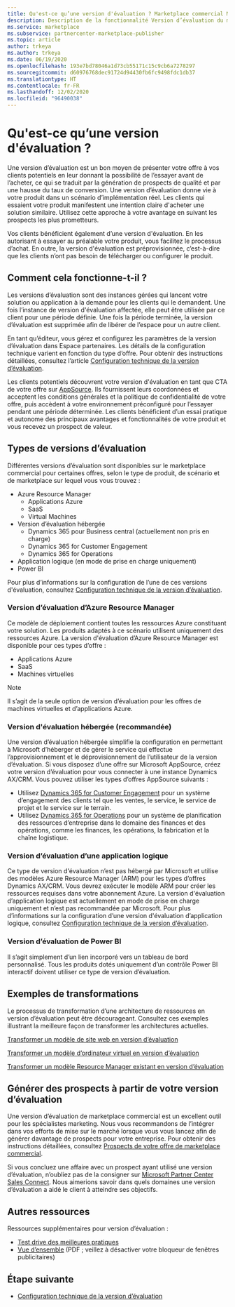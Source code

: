```yaml
---
title: Qu'est-ce qu’une version d'évaluation ? Marketplace commercial Microsoft
description: Description de la fonctionnalité Version d’évaluation du marketplace
ms.service: marketplace
ms.subservice: partnercenter-marketplace-publisher
ms.topic: article
author: trkeya
ms.author: trkeya
ms.date: 06/19/2020
ms.openlocfilehash: 193e7bd78046a1d73cb55171c15c9cb6a7278297
ms.sourcegitcommit: d60976768dec91724d94430fb6fc9498fdc1db37
ms.translationtype: HT
ms.contentlocale: fr-FR
ms.lasthandoff: 12/02/2020
ms.locfileid: "96490038"
---
```

# <a name="what-is-a-test-drive"></a>Qu'est-ce qu’une version d'évaluation ?

Une version d’évaluation est un bon moyen de présenter votre offre à vos clients potentiels en leur donnant la possibilité de l’essayer avant de l’acheter, ce qui se traduit par la génération de prospects de qualité et par une hausse du taux de conversion. Une version d’évaluation donne vie à votre produit dans un scénario d’implémentation réel. Les clients qui essaient votre produit manifestent une intention claire d'acheter une solution similaire. Utilisez cette approche à votre avantage en suivant les prospects les plus prometteurs.

Vos clients bénéficient également d’une version d'évaluation. En les autorisant à essayer au préalable votre produit, vous facilitez le processus d’achat. En outre, la version d'évaluation est préprovisionnée, c’est-à-dire que les clients n’ont pas besoin de télécharger ou configurer le produit.

## <a name="how-does-it-work"></a>Comment cela fonctionne-t-il ?

Les versions d’évaluation sont des instances gérées qui lancent votre solution ou application à la demande pour les clients qui le demandent. Une fois l’instance de version d'évaluation affectée, elle peut être utilisée par ce client pour une période définie. Une fois la période terminée, la version d’évaluation est supprimée afin de libérer de l’espace pour un autre client.

En tant qu’éditeur, vous gérez et configurez les paramètres de la version d’évaluation dans Espace partenaires. Les détails de la configuration technique varient en fonction du type d’offre. Pour obtenir des instructions détaillées, consultez l’article [Configuration technique de la version d’évaluation](./test-drive-technical-configuration.md).

Les clients potentiels découvrent votre version d'évaluation en tant que CTA de votre offre sur [AppSource](https://appsource.microsoft.com/en-US/). Ils fournissent leurs coordonnées et acceptent les conditions générales et la politique de confidentialité de votre offre, puis accèdent à votre environnement préconfiguré pour l’essayer pendant une période déterminée. Les clients bénéficient d’un essai pratique et autonome des principaux avantages et fonctionnalités de votre produit et vous recevez un prospect de valeur.

## <a name="types-of-test-drives"></a>Types de versions d’évaluation

Différentes versions d’évaluation sont disponibles sur le marketplace commercial pour certaines offres, selon le type de produit, de scénario et de marketplace sur lequel vous vous trouvez :

- Azure Resource Manager
    - Applications Azure
    - SaaS
    - Virtual Machines
- Version d’évaluation hébergée
    - Dynamics 365 pour Business central (actuellement non pris en charge)
    - Dynamics 365 for Customer Engagement
    - Dynamics 365 for Operations
- Application logique (en mode de prise en charge uniquement)
- Power BI

Pour plus d’informations sur la configuration de l’une de ces versions d'évaluation, consultez [Configuration technique de la version d’évaluation](./test-drive-technical-configuration.md). 

### <a name="azure-resource-manager-test-drive"></a>Version d’évaluation d’Azure Resource Manager

Ce modèle de déploiement contient toutes les ressources Azure constituant votre solution. Les produits adaptés à ce scénario utilisent uniquement des ressources Azure. La version d'évaluation d’Azure Resource Manager est disponible pour ces types d’offre : 

- Applications Azure
- SaaS
- Machines virtuelles

>[!NOTE]
>Il s’agit de la seule option de version d’évaluation pour les offres de machines virtuelles et d’applications Azure.

### <a name="hosted-test-drive-recommended"></a>Version d'évaluation hébergée (recommandée)

Une version d’évaluation hébergée simplifie la configuration en permettant à Microsoft d’héberger et de gérer le service qui effectue l’approvisionnement et le déprovisionnement de l’utilisateur de la version d’évaluation. Si vous disposez d’une offre sur Microsoft AppSource, créez votre version d’évaluation pour vous connecter à une instance Dynamics AX/CRM. Vous pouvez utiliser les types d’offres AppSource suivants :

- Utilisez [Dynamics 365 for Customer Engagement](partner-center-portal/create-new-customer-engagement-offer.md) pour un système d’engagement des clients tel que les ventes, le service, le service de projet et le service sur le terrain.
- Utilisez [Dynamics 365 for Operations](partner-center-portal/create-new-operations-offer.md) pour un système de planification des ressources d’entreprise dans le domaine des finances et des opérations, comme les finances, les opérations, la fabrication et la chaîne logistique.

### <a name="logic-app-test-drive"></a>Version d’évaluation d’une application logique

Ce type de version d'évaluation n’est pas hébergé par Microsoft et utilise des modèles Azure Resource Manager (ARM) pour les types d’offres Dynamics AX/CRM. Vous devrez exécuter le modèle ARM pour créer les ressources requises dans votre abonnement Azure. La version d'évaluation d’application logique est actuellement en mode de prise en charge uniquement et n’est pas recommandée par Microsoft. Pour plus d’informations sur la configuration d’une version d'évaluation d’application logique, consultez [Configuration technique de la version d’évaluation](./test-drive-technical-configuration.md).

### <a name="power-bi-test-drive"></a>Version d’évaluation de Power BI

Il s’agit simplement d’un lien incorporé vers un tableau de bord personnalisé. Tous les produits dotés uniquement d’un contrôle Power BI interactif doivent utiliser ce type de version d’évaluation.

## <a name="transforming-examples"></a>Exemples de transformations

Le processus de transformation d’une architecture de ressources en version d’évaluation peut être décourageant. Consultez ces exemples illustrant la meilleure façon de transformer les architectures actuelles.

[Transformer un modèle de site web en version d’évaluation](https://github.com/Azure/AzureTestDrive/wiki/Transforming-Website-Deployment-Template-for-Test-Drive)

[Transformer un modèle d’ordinateur virtuel en version d’évaluation](https://github.com/Azure/AzureTestDrive/wiki/Transforming-Virtual-Machine-Deployment-Template-for-Test-Drive)

[Transformer un modèle Resource Manager existant en version d’évaluation](https://github.com/Azure/AzureTestDrive/wiki/Deploying-Existing-Solutions)

## <a name="generate-leads-from-your-test-drive"></a>Générer des prospects à partir de votre version d’évaluation

Une version d’évaluation de marketplace commercial est un excellent outil pour les spécialistes marketing. Nous vous recommandons de l’intégrer dans vos efforts de mise sur le marché lorsque vous vous lancez afin de générer davantage de prospects pour votre entreprise. Pour obtenir des instructions détaillées, consultez [Prospects de votre offre de marketplace commercial](https://github.com/MicrosoftDocs/azure-docs/blob/master/articles/marketplace/partner-center-portal/commercial-marketplace-get-customer-leads.md).

Si vous concluez une affaire avec un prospect ayant utilisé une version d’évaluation, n’oubliez pas de la consigner sur [Microsoft Partner Center Sales Connect](https://support.microsoft.com/help/3155788/getting-started-with-microsoft-partner-sales-connect). Nous aimerions savoir dans quels domaines une version d’évaluation a aidé le client à atteindre ses objectifs.

## <a name="other-resources"></a>Autres ressources

Ressources supplémentaires pour version d’évaluation :

- [Test drive des meilleures pratiques](https://github.com/Azure/AzureTestDrive/wiki/Test-Drive-Best-Practices)
- [Vue d’ensemble](https://assetsprod.microsoft.com/mpn/azure-marketplace-appsource-test-drives.pdf) (PDF ; veillez à désactiver votre bloqueur de fenêtres publicitaires)

## <a name="next-step"></a>Étape suivante

- [Configuration technique de la version d’évaluation](test-drive-technical-configuration.md)